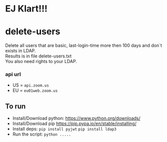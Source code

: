 # EJ Klart!!!

# delete-users
Delete all users that are basic, last-login-time more then 100 days and don´t exists in LDAP.\
Results is in file delete-users.txt\
You also need rights to your LDAP.

### api url
* US = `api.zoom.us`
* EU = `eu01web.zoom.us`

## To run
* Install/Download python:
https://www.python.org/downloads/
* Install/Download pip
https://pip.pypa.io/en/stable/installing/
* Install deps:
`pip install pyjwt`
`pip install ldap3`
* Run the script:
`python .....`
